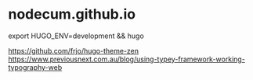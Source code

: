 # nodecum.github.io
export HUGO_ENV=development && hugo

https://github.com/frjo/hugo-theme-zen
https://www.previousnext.com.au/blog/using-typey-framework-working-typography-web
